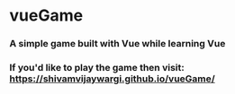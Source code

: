 # vueGame

### A simple game built with Vue while learning Vue

### If you'd like to play the game then visit: https://shivamvijaywargi.github.io/vueGame/

